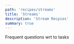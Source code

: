 ```yaml
---
path: 'recipes/streams'
title: 'Streams'
description: 'Stream Recpies'
summary: true
---
```


Frequent questions wrt to tasks
